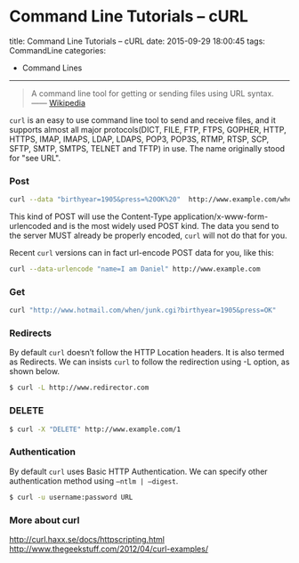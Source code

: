 # Command Line Tutorials – cURL
title: Command Line Tutorials – cURL
date: 2015-09-29 18:00:45
tags: CommandLine
categories:
- Command Lines

---

> A command line tool for getting or sending files using URL syntax. —— [Wikipedia](https://en.wikipedia.org/wiki/CURL)

<!-- more -->

`curl` is an easy to use command line tool to send and receive files, and it supports almost all major protocols(DICT, FILE, FTP, FTPS, GOPHER, HTTP, HTTPS,  IMAP, IMAPS,  LDAP,  LDAPS,  POP3, POP3S, RTMP, RTSP, SCP, SFTP, SMTP, SMTPS, TELNET and TFTP) in use. The name originally stood for "see URL".

### Post

``` bash
curl --data "birthyear=1905&press=%20OK%20"  http://www.example.com/when.cgi
```
This kind of POST will use the Content-Type application/x-www-form-urlencoded and is the most widely used POST kind. The data you send to the server MUST already be properly encoded, `curl` will not do that for you.

Recent `curl` versions can in fact url-encode POST data for you, like this:
``` bash
curl --data-urlencode "name=I am Daniel" http://www.example.com
```

### Get
``` bash
curl "http://www.hotmail.com/when/junk.cgi?birthyear=1905&press=OK"
```

### Redirects
By default `curl` doesn’t follow the HTTP Location headers. It is also termed as Redirects. We can insists `curl` to follow the redirection using -L option, as shown below.
``` bash
$ curl -L http://www.redirector.com
```

### DELETE
``` bash
$ curl -X "DELETE" http://www.example.com/1
```

### Authentication
By default `curl` uses Basic HTTP Authentication. We can specify other authentication method using `–ntlm | –digest`.
``` bash
$ curl -u username:password URL
```

### More about curl
http://curl.haxx.se/docs/httpscripting.html
http://www.thegeekstuff.com/2012/04/curl-examples/